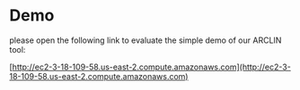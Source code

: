 # Demo
please open the following link to evaluate the simple demo of our ARCLIN tool:

[http://ec2-3-18-109-58.us-east-2.compute.amazonaws.com](http://ec2-3-18-109-58.us-east-2.compute.amazonaws.com)

